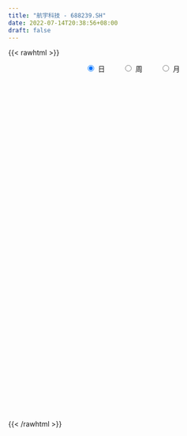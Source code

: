 ```yaml
---
title: "航宇科技 - 688239.SH"
date: 2022-07-14T20:38:56+08:00
draft: false
---
```

{{< rawhtml >}}
    <div style="text-align: center">
        <label style="padding: 1rem;"><input style="margin-right: .5rem" type="radio" name="period" value="D" checked onclick="period_change(this)">日</label>
        <label style="padding: 1rem;"><input style="margin-right: .5rem" type="radio" name="period" value="W" onclick="period_change(this)">周</label>
        <label style="padding: 1rem;"><input style="margin-right: .5rem" type="radio" name="period" value="M" onclick="period_change(this)">月</label>
    </div>
    <div id="chart" style="height: 700px;"></div> 
    <script type="text/javascript">
        const D_v = [213813.64,150764.4,100109.25,108144.24,83702.18,77844.59,66508.18,84889.92,49410.33,73809.04,59466.84,40647.54,50588.86,40719.97,82890.16,109462.05,91953.3,75910.42,60853.58,80271.23,59455.98,43164.04,48890.62,68662.58,50873.63,37056.74,56876.5,35365.14,23236.65,30336.17,29830.43,33379.44,33514.57,38963.7,31072.68,46666.09,48815.71,25739.93,54346.76,31798.15,37716.91,24187.17,28831.17,18415.37,21918.4,18574.52,20939.65,31475.96,40368.03,28856.61,32008.1,20261.57,21372.82,23424.08,24514.43,16641.14,16700.03,14015.81,13739.81,12977.21,11029.11,7751.31,9557.69,16608.38,13678.14,10137.88,22504.4,10770.61,16018.11,8892.22,15636.01,10891.5,21052.98,23162.22,40087.6,20070.44,22065.41,33155.48,20861.14,23559.13,16338.25,14380.92,19859.39,12015.52,15654.81,12573.53,30042.79,26295.26,39916.33,21675.48,22942.32,27197.21,21717.95,19286.84,14118.14,16101.74,13959.33,10889.96,13795.22,19660.64,11351.74,9161.56,9879.26,19138.87,22598.37,9723.78,9631.95,14580.3,8721.64,8115.4,5170.09,11924.37,9549.78,10508.34,13399.93,6226.66,6049.96,11910.7,15290.75,8805.4,6123.71,15185.38,10366.45,11609.38,30930.4,11344.7,6254.58,7110.25,13408.1,8162.14,7263.58,8814.61,3860.38,3310.23,5550.7,7691.1,12795.06,3087.18,7354.81,5384.82,9339.03,11512.46,6480.0,7137.94,7391.51,5734.94,5546.51,4458.02,6201.36,3671.13,4985.66,5094.34,3223.34,4944.13,8763.62,11060.61,6367.32,6355.91,13166.94,6156.34,8903.18,10960.34,17880.05,16324.55,9239.88,6444.75,5986.19,12544.04,7473.1,20019.78,14904.92,8016.53,10825.39,5720.75,15563.25,17079.95,9964.99,10812.59,9820.05,6349.11,9312.61,4359.8,6520.66,3431.47,4230.8,5780.13,6566.22,6308.0,3923.84,5894.98,5922.6,2878.86,3537.41,7168.55,5993.0,9496.0,11274.2,10589.29,7204.72,13893.54,15859.11,19265.88,7834.02,10443.12,5886.87,6822.34,4483.75,8233.06,8038.1,10088.2,13530.25,9496.76,9173.19,11623.82,6825.92,13868.4,7128.17,8019.27,7291.28,13872.75,9652.09,13509.4,7924.47,16154.65,5300.47,25337.79,19172.4,16220.14,11300.4,11073.37,9465.93,13977.7,9110.05,6317.03,20602.77,23996.07,21295.96,12227.15,12704.47,11567.24,7253.57,12458.88,89947.84,40715.19,45614.2,20442.46,20005.75,16130.2,18060.93,20139.26]
const D_histogram = [0.0,0.119977208,0.1579812631,0.5155871609,0.7849195177,0.9121782848,1.1554270984,0.8254727507,0.5524360278,0.3842876364,0.4046917612,0.3077123085,0.1517524142,-0.0722742522,0.3277139537,0.7524922388,1.1369169716,1.2518581427,1.3989737081,0.9803578243,0.8701445821,0.5658241864,0.4729546801,0.6912693073,0.7878360848,0.6467970945,0.4099757988,0.1386400417,-0.1359535946,-0.316198079,-0.3920372346,-0.5386050438,-0.830359668,-0.7447368747,-0.7502042184,-0.4221190482,-0.1705168376,-0.0453856194,0.3648005154,0.4475815687,0.5444299879,0.4957207592,0.1402223301,-0.1033462723,-0.3499094584,-0.5246382233,-0.500397494,-0.747246288,-0.9745049974,-1.2417210205,-1.5375651273,-1.5949379941,-1.5000280006,-1.5901097229,-1.7271674736,-1.5921771607,-1.3941427055,-1.3399339155,-1.3411984615,-1.1552148808,-1.0900043431,-0.8787024661,-0.7610441728,-0.5176128473,-0.4564578153,-0.3713166605,-0.1043652405,0.0892011208,0.2723694911,0.3558348653,0.3748128038,0.402576269,0.2758437429,0.356957614,0.6743226135,0.8190958015,0.7785889273,1.0166941376,1.2008397109,1.1983753969,1.1975990254,1.2456077063,1.1746103064,1.2202434653,1.2048933706,1.0466321971,0.6694145063,0.60716787,0.7206056662,0.5970600867,0.5419682052,0.6309900831,0.5578986633,0.6474101998,0.4906075197,0.2388520067,-0.0138163366,-0.2040022641,-0.197809974,-0.1437102262,-0.2497153971,-0.4422869914,-0.5069824212,-0.4908096514,-0.6483175863,-0.6432983274,-0.67241506,-0.467150705,-0.2459299519,-0.1284907097,-0.0704760313,0.1209959313,0.1452106905,0.0949003647,-0.0526684483,-0.1135804701,-0.2022413817,-0.0747188229,0.0732986745,-0.0756219318,-0.1537896779,-0.0465929013,-0.1171823109,-0.4164907233,-0.6919065809,-0.9018707601,-1.0054183958,-0.9464781376,-1.0227515021,-0.9106868777,-0.754574054,-0.5147752269,-0.3239039142,-0.2501863399,-0.2576598673,-0.2869635988,-0.3775376588,-0.4421939966,-0.4396214718,-0.3780896523,-0.5321323881,-0.5905577732,-0.5795378864,-0.6410341699,-0.4408016742,-0.2334332958,-0.1921131719,-0.1225799875,0.1131569769,0.2336823909,0.3223697576,0.2982875695,0.2698383732,0.1693289282,0.3029524061,0.4371462804,0.5094216444,0.6017554805,0.6564155756,0.632685069,0.4090131402,0.2858803572,0.0809571211,-0.2208324337,-0.5453142856,-0.5811396929,-0.5502627722,-0.3554126692,-0.3709637389,-0.478438875,-0.2794268346,-0.249745567,-0.236563185,-0.2459992079,-0.042642145,0.2273668341,0.2966503515,0.418333474,0.3734361888,0.3890052039,0.2416594384,0.1806173276,0.0360580802,-0.1303778806,-0.2517259581,-0.4221181389,-0.441048189,-0.4715371557,-0.4019370483,-0.3246659893,-0.1431511849,-0.0216356041,-0.0193519531,-0.0925143483,-0.169989936,-0.4371731009,-0.5823441812,-0.3485418088,-0.1892493243,-0.0271413344,0.2961357075,0.6326092888,0.87467272,1.1290326232,1.1984175279,1.2201616464,1.1194180326,1.0671611623,0.9881660613,0.8547338272,0.7081824955,0.5684112123,0.4012686281,0.205034085,0.1056840357,0.1722202609,0.0867705534,0.1196625923,0.208777539,0.2105600146,0.3676291306,0.4215041893,0.3265040427,0.1456185807,-0.0167682253,-0.1360352703,-0.2612804085,-0.4737325143,-0.6501317088,-0.6630166838,-0.6707830686,-0.6338382916,-0.6880623398,-0.73694442,-0.4751022301,-0.1147485732,-0.0673812004,-0.01302419,-0.1338809384,-0.1179632082,-0.1821712056,-0.0764774822,-0.1262059921,-0.1664328552,0.0838578967,0.0906655693,-0.0180483282,-0.0798333683,-0.0921908868,-0.0280379045]
const D_fast = [0.0,0.14997151,0.2274708809,0.7139735689,1.1795358052,1.5348391435,2.0669447317,1.9433585717,1.8084308557,1.7363543734,1.8579314385,1.8378800629,1.7198582721,1.4777630427,1.9596797371,2.5725810818,3.2412350575,3.6691407644,4.1659997567,3.992473329,4.0997962323,3.9369318832,3.962301047,4.353433001,4.6469587997,4.667619083,4.533291737,4.2966159904,3.9880339553,3.7287399512,3.554891487,3.2736724168,2.7743278757,2.6737664502,2.480748052,2.7033034602,2.9122764613,3.0260612746,3.5274475383,3.7221239838,3.9550799,4.0303008611,3.7098580145,3.440452844,3.1064122933,2.8005239725,2.6996653284,2.2660049624,1.7951200037,1.2174737255,0.5372383368,0.0811309715,-0.1989660352,-0.6865751881,-1.2554248073,-1.5184787846,-1.6689800057,-1.9497546946,-2.286318856,-2.3891389955,-2.5964295436,-2.6048032831,-2.677406033,-2.5633779193,-2.6163373411,-2.6240253515,-2.3831652416,-2.1672986001,-1.916037857,-1.7436137665,-1.630932627,-1.5025250946,-1.560296685,-1.3899434104,-0.9039977575,-0.5544506191,-0.4003102615,0.0919684833,0.5763239843,0.8734535195,1.1720769044,1.5314875119,1.7541426885,2.1048367137,2.3907099617,2.4941068374,2.2842427732,2.3737881044,2.6673773171,2.6930967594,2.7734969291,3.0202663279,3.0866495739,3.3380136603,3.3038628602,3.1118203488,2.8556979214,2.6145114279,2.5712512244,2.5894234157,2.4209893956,2.1178460534,1.9264050183,1.8198753752,1.5002880437,1.3444827208,1.1472622232,1.2357389019,1.3954771671,1.4807937318,1.5211894025,1.7429103478,1.8034277796,1.776842545,1.6161066199,1.5267994806,1.3875782236,1.4964210766,1.6627632427,1.4949371535,1.3783219878,1.4738705391,1.3739855518,0.9705544585,0.5221619557,0.0867300866,-0.2681721481,-0.4458514243,-0.7778126644,-0.8934197594,-0.9259504491,-0.8148454289,-0.7049500947,-0.6937791053,-0.7656675996,-0.8667122307,-1.0516707055,-1.2268755424,-1.3342083856,-1.3671989791,-1.6542748119,-1.8603396403,-1.9942042251,-2.2159590511,-2.125926974,-1.9769169195,-1.9836250886,-1.944736901,-1.6807106925,-1.5017646808,-1.3324848746,-1.2819951704,-1.2429847734,-1.3011619863,-1.0918004069,-0.8483199625,-0.6486891874,-0.4059164811,-0.1871524921,-0.0527117316,-0.1741303752,-0.225793069,-0.4104770248,-0.767474688,-1.2282851113,-1.4093954418,-1.5160842142,-1.4100872784,-1.5183792828,-1.7454641378,-1.616308806,-1.6490639301,-1.6950223443,-1.7659581692,-1.5732616427,-1.246410955,-1.1029648497,-0.8766983587,-0.8282365967,-0.7154162807,-0.8023471866,-0.8182349654,-0.9537796928,-1.1528101238,-1.3370896908,-1.6130114063,-1.7422035036,-1.8905767593,-1.9214609139,-1.9253563523,-1.7796293442,-1.6635226643,-1.6660770016,-1.7623679838,-1.8823410556,-2.2588174957,-2.5495746212,-2.4029077011,-2.2909275477,-2.1356048914,-1.7382939226,-1.2436680191,-0.7829364079,-0.2463183489,0.1226709378,0.4494554679,0.6285663623,0.8430997825,1.0111461968,1.0913974195,1.1218917117,1.1242232316,1.0573978044,0.9124217825,0.8394927422,0.9490840326,0.8853269635,0.9481346505,1.0894439819,1.1438664611,1.3928428598,1.5520939658,1.5387198299,1.3942390131,1.2276601507,1.0743842882,0.8838190479,0.5529338135,0.2140016918,0.0353625459,-0.1400996061,-0.2616144019,-0.4878540352,-0.7209722203,-0.577905588,-0.2462390744,-0.2157170017,-0.1646160387,-0.3189430217,-0.3325160936,-0.4422668925,-0.3556925395,-0.4369725474,-0.5188076243,-0.2475523983,-0.2180783334,-0.331304313,-0.4130476951,-0.4484529353,-0.3913094291]
const D_slow = [0.0,0.029994302,0.0694896178,0.198386408,0.3946162874,0.6226608586,0.9115176333,1.1178858209,1.2559948279,1.352066737,1.4532396773,1.5301677544,1.568105858,1.5500372949,1.6319657833,1.820088843,2.1043180859,2.4172826216,2.7670260486,3.0121155047,3.2296516502,3.3711076968,3.4893463669,3.6621636937,3.8591227149,4.0208219885,4.1233159382,4.1579759486,4.12398755,4.0449380302,3.9469287216,3.8122774606,3.6046875436,3.418503325,3.2309522704,3.1254225083,3.0827932989,3.0714468941,3.1626470229,3.2745424151,3.4106499121,3.5345801019,3.5696356844,3.5437991163,3.4563217517,3.3251621959,3.2000628224,3.0132512504,2.769625001,2.4591947459,2.0748034641,1.6760689656,1.3010619654,0.9035345347,0.4717426663,0.0736983761,-0.2748373002,-0.6098207791,-0.9451203945,-1.2339241147,-1.5064252005,-1.726100817,-1.9163618602,-2.045765072,-2.1598795258,-2.252708691,-2.2788000011,-2.2564997209,-2.1884073481,-2.0994486318,-2.0057454308,-1.9051013636,-1.8361404279,-1.7469010244,-1.578320371,-1.3735464206,-1.1788991888,-0.9247256544,-0.6245157266,-0.3249218774,-0.0255221211,0.2858798055,0.5795323821,0.8845932484,1.1858165911,1.4474746404,1.6148282669,1.7666202344,1.946771651,2.0960366726,2.2315287239,2.3892762447,2.5287509106,2.6906034605,2.8132553404,2.8729683421,2.869514258,2.818513692,2.7690611984,2.7331336419,2.6707047926,2.5601330448,2.4333874395,2.3106850266,2.14860563,1.9877810482,1.8196772832,1.7028896069,1.641407119,1.6092844415,1.5916654337,1.6219144165,1.6582170892,1.6819421803,1.6687750682,1.6403799507,1.5898196053,1.5711398996,1.5894645682,1.5705590852,1.5321116658,1.5204634404,1.4911678627,1.3870451819,1.2140685366,0.9886008466,0.7372462477,0.5006267133,0.2449388377,0.0172671183,-0.1713763952,-0.3000702019,-0.3810461805,-0.4435927654,-0.5080077323,-0.579748632,-0.6741330467,-0.7846815458,-0.8945869138,-0.9891093268,-1.1221424239,-1.2697818672,-1.4146663387,-1.5749248812,-1.6851252998,-1.7434836237,-1.7915119167,-1.8221569136,-1.7938676693,-1.7354470716,-1.6548546322,-1.5802827399,-1.5128231466,-1.4704909145,-1.394752813,-1.2854662429,-1.1581108318,-1.0076719617,-0.8435680677,-0.6853968005,-0.5831435155,-0.5116734262,-0.4914341459,-0.5466422543,-0.6829708257,-0.8282557489,-0.965821442,-1.0546746093,-1.147415544,-1.2670252627,-1.3368819714,-1.3993183631,-1.4584591594,-1.5199589614,-1.5306194976,-1.4737777891,-1.3996152012,-1.2950318327,-1.2016727855,-1.1044214846,-1.044006625,-0.9988522931,-0.989837773,-1.0224322432,-1.0853637327,-1.1908932674,-1.3011553146,-1.4190396036,-1.5195238657,-1.600690363,-1.6364781592,-1.6418870602,-1.6467250485,-1.6698536356,-1.7123511196,-1.8216443948,-1.9672304401,-2.0543658923,-2.1016782234,-2.108463557,-2.0344296301,-1.8762773079,-1.6576091279,-1.3753509721,-1.0757465901,-0.7707061785,-0.4908516704,-0.2240613798,0.0229801355,0.2366635923,0.4137092162,0.5558120193,0.6561291763,0.7073876976,0.7338087065,0.7768637717,0.7985564101,0.8284720582,0.8806664429,0.9333064466,1.0252137292,1.1305897765,1.2122157872,1.2486204324,1.244428376,1.2104195585,1.1450994564,1.0266663278,0.8641334006,0.6983792296,0.5306834625,0.3722238896,0.2002083047,0.0159721997,-0.1028033579,-0.1314905012,-0.1483358013,-0.1515918488,-0.1850620834,-0.2145528854,-0.2600956868,-0.2792150574,-0.3107665554,-0.3523747692,-0.331410295,-0.3087439027,-0.3132559847,-0.3332143268,-0.3562620485,-0.3632715246]
const D_data = [['2021-07-05', 37.71, 39.12, 35.6, 42.3],['2021-07-06', 38.12, 41.0, 36.12, 43.0],['2021-07-07', 40.89, 40.52, 38.0, 41.78],['2021-07-08', 41.05, 45.89, 39.51, 50.4],['2021-07-09', 46.0, 47.05, 44.5, 48.9],['2021-07-12', 46.99, 47.1, 46.09, 50.58],['2021-07-13', 46.58, 50.5, 46.05, 50.5],['2021-07-14', 50.48, 44.02, 43.7, 50.93],['2021-07-15', 44.0, 43.82, 42.5, 46.24],['2021-07-16', 43.58, 44.5, 40.62, 47.48],['2021-07-19', 44.58, 46.98, 43.91, 47.88],['2021-07-20', 45.5, 45.8, 44.51, 46.93],['2021-07-21', 46.0, 44.78, 43.62, 46.46],['2021-07-22', 44.49, 43.15, 42.2, 44.49],['2021-07-23', 43.6, 51.78, 43.16, 51.78],['2021-07-26', 53.88, 55.01, 51.31, 60.01],['2021-07-27', 56.81, 57.74, 54.9, 63.5],['2021-07-28', 57.58, 57.0, 53.51, 61.0],['2021-07-29', 58.0, 59.55, 55.99, 60.5],['2021-07-30', 57.9, 53.09, 51.8, 59.38],['2021-08-02', 53.61, 56.71, 52.1, 57.99],['2021-08-03', 55.0, 54.2, 51.0, 56.21],['2021-08-04', 53.8, 56.68, 53.36, 58.64],['2021-08-05', 57.8, 61.9, 56.61, 65.97],['2021-08-06', 62.0, 62.36, 58.5, 63.15],['2021-08-09', 60.3, 60.4, 58.9, 63.27],['2021-08-10', 59.5, 59.18, 58.62, 64.82],['2021-08-11', 60.0, 58.18, 56.55, 60.0],['2021-08-12', 58.42, 57.25, 55.7, 58.6],['2021-08-13', 57.25, 57.6, 56.57, 60.99],['2021-08-16', 56.59, 58.5, 55.41, 59.98],['2021-08-17', 57.88, 57.19, 56.28, 60.45],['2021-08-18', 56.88, 54.16, 53.36, 57.14],['2021-08-19', 54.0, 58.2, 53.53, 58.6],['2021-08-20', 57.91, 57.15, 56.13, 59.65],['2021-08-23', 57.89, 62.19, 57.89, 62.8],['2021-08-24', 60.33, 63.01, 59.0, 64.78],['2021-08-25', 62.62, 62.8, 61.0, 63.8],['2021-08-26', 61.94, 68.4, 61.81, 72.18],['2021-08-27', 66.7, 66.42, 65.58, 70.68],['2021-08-30', 66.35, 67.96, 66.0, 71.9],['2021-08-31', 67.0, 67.18, 64.89, 69.5],['2021-09-01', 66.8, 63.0, 61.3, 68.48],['2021-09-02', 62.0, 63.3, 61.64, 64.9],['2021-09-03', 64.0, 62.25, 61.15, 67.5],['2021-09-06', 61.31, 62.14, 60.23, 63.1],['2021-09-07', 61.88, 64.28, 61.4, 65.93],['2021-09-08', 64.0, 60.22, 59.4, 64.99],['2021-09-09', 60.22, 58.9, 56.77, 61.99],['2021-09-10', 58.36, 56.54, 55.88, 58.36],['2021-09-13', 55.88, 53.86, 53.13, 56.47],['2021-09-14', 54.46, 54.9, 53.97, 55.86],['2021-09-15', 54.31, 55.88, 53.0, 57.99],['2021-09-16', 55.89, 52.49, 51.51, 57.67],['2021-09-17', 51.58, 50.05, 48.28, 53.49],['2021-09-22', 49.0, 52.16, 48.89, 52.58],['2021-09-23', 53.89, 52.64, 52.0, 54.7],['2021-09-24', 52.58, 50.36, 50.2, 52.98],['2021-09-27', 51.6, 48.62, 47.6, 51.6],['2021-09-28', 48.18, 50.31, 48.18, 50.88],['2021-09-29', 50.3, 48.38, 47.94, 50.69],['2021-09-30', 48.43, 49.94, 48.43, 50.0],['2021-10-08', 50.6, 48.74, 48.2, 50.61],['2021-10-11', 48.9, 50.5, 48.78, 52.75],['2021-10-12', 50.0, 48.35, 47.45, 50.36],['2021-10-13', 48.4, 48.4, 47.0, 49.2],['2021-10-14', 48.5, 51.12, 48.49, 52.5],['2021-10-15', 50.5, 51.12, 50.5, 52.19],['2021-10-18', 51.12, 51.84, 50.32, 52.8],['2021-10-19', 51.2, 51.26, 50.6, 51.71],['2021-10-20', 50.75, 50.73, 50.68, 52.54],['2021-10-21', 50.52, 51.0, 50.02, 51.68],['2021-10-22', 50.56, 48.8, 48.66, 51.36],['2021-10-25', 49.26, 51.28, 48.06, 51.35],['2021-10-26', 52.25, 55.5, 52.18, 56.14],['2021-10-27', 55.4, 54.98, 53.6, 57.03],['2021-10-28', 55.35, 53.4, 51.58, 55.5],['2021-10-29', 53.5, 58.0, 52.01, 58.67],['2021-11-01', 57.25, 59.25, 57.25, 59.98],['2021-11-02', 59.6, 58.3, 57.7, 61.0],['2021-11-03', 57.93, 59.25, 57.15, 59.5],['2021-11-04', 59.25, 60.99, 59.25, 61.66],['2021-11-05', 60.91, 60.47, 60.1, 63.88],['2021-11-08', 59.69, 62.93, 58.0, 63.04],['2021-11-09', 62.42, 63.37, 62.28, 65.0],['2021-11-10', 63.48, 62.2, 61.94, 65.0],['2021-11-11', 62.7, 58.91, 58.44, 62.7],['2021-11-12', 59.23, 62.42, 58.16, 63.99],['2021-11-15', 62.0, 65.56, 61.77, 66.75],['2021-11-16', 65.43, 63.38, 61.8, 66.4],['2021-11-17', 63.0, 64.52, 60.0, 64.97],['2021-11-18', 63.88, 67.22, 61.67, 67.51],['2021-11-19', 66.37, 66.06, 65.71, 69.9],['2021-11-22', 64.26, 69.0, 64.06, 69.77],['2021-11-23', 69.0, 66.58, 65.8, 69.0],['2021-11-24', 67.3, 64.98, 64.08, 67.8],['2021-11-25', 66.0, 64.1, 63.11, 66.2],['2021-11-26', 63.84, 64.0, 63.58, 66.48],['2021-11-29', 62.76, 66.2, 62.5, 67.44],['2021-11-30', 65.53, 67.22, 65.53, 70.57],['2021-12-01', 67.22, 65.3, 65.04, 68.0],['2021-12-02', 65.7, 63.5, 63.0, 65.99],['2021-12-03', 63.3, 64.38, 63.23, 66.38],['2021-12-06', 64.0, 65.2, 61.35, 66.66],['2021-12-07', 65.1, 62.5, 61.0, 65.46],['2021-12-08', 63.0, 63.9, 61.88, 64.8],['2021-12-09', 64.09, 63.15, 61.62, 64.39],['2021-12-10', 64.0, 66.36, 62.28, 66.99],['2021-12-13', 66.36, 67.67, 65.25, 67.88],['2021-12-14', 67.69, 67.37, 66.06, 68.2],['2021-12-15', 66.2, 67.25, 66.2, 68.48],['2021-12-16', 67.8, 69.85, 67.72, 72.5],['2021-12-17', 68.51, 68.68, 67.3, 69.55],['2021-12-20', 67.67, 68.01, 64.81, 68.78],['2021-12-21', 67.39, 66.51, 63.21, 68.1],['2021-12-22', 67.24, 67.2, 64.36, 67.49],['2021-12-23', 67.11, 66.55, 65.58, 68.31],['2021-12-24', 66.49, 69.48, 66.01, 70.26],['2021-12-27', 68.68, 70.71, 67.78, 73.4],['2021-12-28', 71.17, 67.21, 67.04, 71.17],['2021-12-29', 67.0, 67.61, 66.53, 69.3],['2021-12-30', 67.28, 70.15, 66.99, 71.3],['2021-12-31', 71.27, 68.17, 67.25, 71.7],['2022-01-04', 66.93, 64.29, 64.29, 68.38],['2022-01-05', 64.58, 62.77, 58.88, 64.59],['2022-01-06', 62.3, 61.79, 60.51, 63.19],['2022-01-07', 61.79, 61.63, 61.02, 62.8],['2022-01-10', 61.63, 62.85, 60.2, 63.5],['2022-01-11', 62.8, 60.37, 60.37, 64.0],['2022-01-12', 60.61, 62.07, 60.61, 62.53],['2022-01-13', 62.01, 62.67, 61.42, 63.93],['2022-01-14', 62.41, 64.25, 62.06, 65.36],['2022-01-17', 64.23, 64.42, 63.65, 65.46],['2022-01-18', 65.07, 63.38, 63.03, 65.07],['2022-01-19', 63.13, 62.27, 61.7, 63.77],['2022-01-20', 61.88, 61.6, 59.97, 62.49],['2022-01-21', 60.83, 60.15, 56.8, 60.9],['2022-01-24', 58.56, 59.62, 58.33, 60.21],['2022-01-25', 60.0, 59.82, 59.12, 62.22],['2022-01-26', 59.67, 60.27, 58.9, 61.34],['2022-01-27', 60.27, 56.8, 56.5, 60.31],['2022-01-28', 57.5, 56.8, 54.13, 57.5],['2022-02-07', 57.74, 56.88, 56.5, 58.8],['2022-02-08', 56.99, 55.13, 54.63, 57.57],['2022-02-09', 55.39, 58.12, 54.89, 58.27],['2022-02-10', 58.3, 58.8, 57.35, 59.49],['2022-02-11', 58.13, 56.97, 56.94, 58.79],['2022-02-14', 56.8, 57.24, 55.77, 58.3],['2022-02-15', 56.55, 59.89, 56.03, 60.05],['2022-02-16', 59.0, 59.3, 58.86, 60.36],['2022-02-17', 58.5, 59.45, 58.5, 60.86],['2022-02-18', 59.39, 58.23, 57.96, 60.3],['2022-02-21', 57.76, 58.04, 57.39, 59.02],['2022-02-22', 58.1, 56.75, 55.48, 58.83],['2022-02-23', 56.75, 59.76, 56.58, 60.45],['2022-02-24', 59.76, 60.6, 58.63, 61.58],['2022-02-25', 60.7, 60.59, 59.3, 61.85],['2022-02-28', 61.14, 61.58, 60.91, 63.27],['2022-03-01', 61.82, 61.88, 61.02, 63.0],['2022-03-02', 61.55, 61.39, 61.1, 62.31],['2022-03-03', 61.71, 58.54, 58.4, 61.74],['2022-03-04', 58.55, 59.06, 58.02, 61.41],['2022-03-07', 59.08, 57.22, 56.13, 59.9],['2022-03-08', 57.3, 54.5, 54.0, 57.9],['2022-03-09', 54.1, 52.12, 51.07, 55.35],['2022-03-10', 53.5, 54.2, 53.08, 55.5],['2022-03-11', 54.0, 54.44, 52.73, 54.95],['2022-03-14', 54.48, 56.6, 53.31, 57.5],['2022-03-15', 56.6, 54.0, 53.68, 56.89],['2022-03-16', 54.0, 52.0, 50.15, 55.55],['2022-03-17', 52.85, 55.6, 52.0, 57.04],['2022-03-18', 56.0, 53.69, 53.03, 56.0],['2022-03-21', 53.83, 53.2, 52.84, 56.33],['2022-03-22', 52.93, 52.52, 52.09, 53.9],['2022-03-23', 53.06, 55.38, 51.33, 55.96],['2022-03-24', 55.61, 57.36, 54.13, 58.2],['2022-03-25', 57.28, 55.77, 55.3, 58.5],['2022-03-28', 55.55, 57.04, 55.01, 57.62],['2022-03-29', 58.5, 55.3, 55.03, 58.5],['2022-03-30', 55.1, 56.12, 55.1, 57.33],['2022-03-31', 55.55, 53.82, 53.66, 55.93],['2022-04-01', 53.55, 54.36, 52.78, 54.84],['2022-04-06', 53.55, 52.7, 52.05, 54.07],['2022-04-07', 52.15, 51.4, 51.4, 53.64],['2022-04-08', 51.5, 50.88, 49.73, 51.9],['2022-04-11', 51.46, 49.04, 49.04, 51.79],['2022-04-12', 48.89, 49.9, 47.99, 50.47],['2022-04-13', 49.49, 49.06, 48.66, 51.0],['2022-04-14', 49.12, 49.86, 48.37, 50.48],['2022-04-15', 49.8, 49.84, 48.12, 50.45],['2022-04-18', 49.05, 51.43, 48.51, 51.86],['2022-04-19', 51.2, 51.2, 50.58, 52.16],['2022-04-20', 51.69, 49.79, 49.44, 51.69],['2022-04-21', 49.07, 48.37, 48.02, 49.88],['2022-04-22', 48.88, 47.56, 46.9, 48.88],['2022-04-25', 46.56, 43.75, 43.01, 46.72],['2022-04-26', 44.54, 43.48, 42.48, 45.22],['2022-04-27', 40.0, 47.81, 40.0, 48.0],['2022-04-28', 46.67, 47.43, 46.03, 49.88],['2022-04-29', 47.5, 47.95, 47.2, 49.58],['2022-05-05', 48.81, 51.1, 47.0, 51.37],['2022-05-06', 49.5, 53.15, 49.2, 53.5],['2022-05-09', 53.49, 53.89, 52.22, 54.03],['2022-05-10', 53.0, 55.98, 52.1, 56.8],['2022-05-11', 56.02, 55.3, 54.51, 57.28],['2022-05-12', 55.3, 55.79, 54.2, 57.29],['2022-05-13', 55.1, 54.89, 54.82, 56.96],['2022-05-16', 55.97, 55.91, 54.05, 57.76],['2022-05-17', 55.08, 56.03, 54.79, 56.99],['2022-05-18', 57.1, 55.53, 55.36, 57.1],['2022-05-19', 54.55, 55.28, 54.12, 56.05],['2022-05-20', 55.25, 55.17, 54.3, 56.56],['2022-05-23', 55.05, 54.47, 52.67, 55.28],['2022-05-24', 54.6, 53.46, 53.1, 57.57],['2022-05-25', 53.47, 54.1, 52.66, 54.5],['2022-05-26', 54.0, 56.31, 53.12, 57.05],['2022-05-27', 57.54, 54.57, 54.3, 57.54],['2022-05-30', 54.61, 56.11, 54.2, 56.77],['2022-05-31', 55.48, 57.4, 55.11, 57.94],['2022-06-01', 56.5, 56.85, 55.8, 58.45],['2022-06-02', 57.29, 59.6, 56.55, 59.68],['2022-06-06', 61.4, 59.35, 59.0, 62.03],['2022-06-07', 58.75, 57.84, 57.51, 60.2],['2022-06-08', 58.19, 56.38, 55.11, 58.96],['2022-06-09', 55.59, 55.91, 55.01, 56.49],['2022-06-10', 55.5, 55.8, 54.92, 58.25],['2022-06-13', 55.0, 55.07, 53.81, 56.24],['2022-06-14', 54.09, 52.92, 51.2, 54.49],['2022-06-15', 52.5, 52.0, 51.51, 53.2],['2022-06-16', 51.65, 53.12, 50.97, 53.99],['2022-06-17', 51.83, 52.68, 51.37, 53.5],['2022-06-20', 52.76, 52.86, 52.02, 53.68],['2022-06-21', 52.98, 51.18, 51.01, 53.05],['2022-06-22', 51.12, 50.41, 50.19, 52.25],['2022-06-23', 50.05, 54.39, 50.05, 54.95],['2022-06-24', 55.8, 57.06, 54.57, 58.25],['2022-06-27', 57.98, 54.15, 54.1, 57.98],['2022-06-28', 54.1, 54.46, 53.99, 55.92],['2022-06-29', 54.14, 52.0, 52.0, 54.39],['2022-06-30', 52.27, 53.3, 51.47, 53.84],['2022-07-01', 53.43, 52.01, 51.58, 54.45],['2022-07-04', 52.01, 54.11, 51.01, 54.95],['2022-07-05', 53.9, 52.19, 51.57, 53.9],['2022-07-06', 51.71, 51.9, 50.51, 52.74],['2022-07-07', 52.05, 56.03, 51.8, 56.5],['2022-07-08', 56.71, 53.7, 53.41, 56.71],['2022-07-11', 53.87, 51.96, 51.0, 54.25],['2022-07-12', 52.0, 52.0, 51.2, 52.5],['2022-07-13', 52.2, 52.3, 51.02, 52.7],['2022-07-14', 52.24, 53.3, 51.47, 55.33]]
const W_v = [656533.71,352462.06,274313.37,418450.58,271046.85,182871.2,166760.82,207366.64,131069.02,140214.77,121581.0,47356.98,45497.44,9557.69,73699.41,72490.82,138541.15,94998.83,96581.91,133449.29,74356.01,63848.42,75673.27,43481.28,48095.59,55771.69,60139.06,44758.68,33207.47,36678.3,32290.9,24410.51,34359.02,45542.71,55875.42,62958.37,59154.33,40654.16,14182.93,28473.17,25500.42,52457.75,35124.99,35470.1,49386.37,48619.5,38835.39,68226.78,67232.24,74003.62,65048.39,209178.57,74336.14]
const W_histogram = [0.0,-0.1627350427,0.2087601237,0.5141587855,1.2689366682,1.3675560502,1.321675399,1.8049253928,1.7326682689,1.2137895796,0.3896333743,-0.1495891731,-0.5281998375,-0.834868592,-0.8499993973,-0.9796123818,-0.4367738295,0.070590443,0.4957771756,0.9538895025,1.042689158,1.0486943613,1.1022088788,1.2018818434,1.2255188259,1.0628103624,0.4556448884,0.1852622818,-0.289134396,-0.8180122399,-1.1268105807,-1.2093501505,-1.0727924616,-1.0518730364,-1.2993292153,-1.4520901686,-1.3535764117,-1.3223713606,-1.4640785349,-1.5476831872,-1.6660940304,-1.6259228999,-1.1777927275,-0.7155781442,-0.360308619,-0.1460323279,0.3282657028,0.3764186805,0.1974860131,0.3637827771,0.1351154048,0.100702384,0.0562397763]
const W_fast = [0.0,-0.2034188034,0.2202663939,0.6542047521,1.7262168018,2.1667251964,2.451263395,3.385744737,3.7466546803,3.5312233859,2.8044755242,2.2278556834,1.7171950597,1.2018091573,0.9741785025,0.5996624226,1.0333075176,1.5583194009,2.1074504274,2.8040351299,3.1535070748,3.4216858684,3.7507526057,4.1508960311,4.4809127201,4.5839068472,4.0906525953,3.8665855592,3.3199052824,2.5865243785,1.9960233925,1.6111462851,1.4795058586,1.2374570247,0.665168542,0.1493850465,-0.0904952995,-0.3898830885,-0.8976098966,-1.3681353456,-1.9030696964,-2.2693792909,-2.1156973004,-1.8323772531,-1.5671848827,-1.3894166736,-0.8330522172,-0.6907945694,-0.8203557334,-0.5631132752,-0.7580017963,-0.7672392211,-0.7976418848]
const W_slow = [0.0,-0.0406837607,0.0115062702,0.1400459666,0.4572801337,0.7991691462,1.129587996,1.5808193442,2.0139864114,2.3174338063,2.4148421499,2.3774448566,2.2453948972,2.0366777492,1.8241778999,1.5792748044,1.4700813471,1.4877289578,1.6116732517,1.8501456274,2.1108179169,2.3729915072,2.6485437269,2.9490141877,3.2553938942,3.5210964848,3.6350077069,3.6813232774,3.6090396784,3.4045366184,3.1228339732,2.8204964356,2.5522983202,2.2893300611,1.9644977573,1.6014752151,1.2630811122,0.9324882721,0.5664686383,0.1795478416,-0.236975666,-0.643456391,-0.9379045729,-1.1167991089,-1.2068762637,-1.2433843457,-1.16131792,-1.0672132499,-1.0178417466,-0.9268960523,-0.8931172011,-0.8679416051,-0.8538816611]
const W_data = [['2021-07-09', 37.71, 47.05, 35.6, 50.4],['2021-07-16', 46.99, 44.5, 40.62, 50.93],['2021-07-23', 44.58, 51.78, 42.2, 51.78],['2021-07-30', 53.88, 53.09, 51.31, 63.5],['2021-08-06', 53.61, 62.36, 51.0, 65.97],['2021-08-13', 60.3, 57.6, 55.7, 64.82],['2021-08-20', 56.59, 57.15, 53.36, 60.45],['2021-08-27', 57.89, 66.42, 57.89, 72.18],['2021-09-03', 66.35, 62.25, 61.15, 71.9],['2021-09-10', 61.31, 56.54, 55.88, 65.93],['2021-09-17', 55.88, 50.05, 48.28, 57.99],['2021-09-24', 49.0, 50.36, 48.89, 54.7],['2021-09-30', 51.6, 49.94, 47.6, 51.6],['2021-10-08', 50.6, 48.74, 48.2, 50.61],['2021-10-15', 48.9, 51.12, 47.0, 52.75],['2021-10-22', 51.12, 48.8, 48.66, 52.8],['2021-10-29', 49.26, 58.0, 48.06, 58.67],['2021-11-05', 57.25, 60.47, 57.15, 63.88],['2021-11-12', 59.69, 62.42, 58.0, 65.0],['2021-11-19', 62.0, 66.06, 60.0, 69.9],['2021-11-26', 64.26, 64.0, 63.11, 69.77],['2021-12-03', 62.76, 64.38, 62.5, 70.57],['2021-12-10', 64.0, 66.36, 61.0, 66.99],['2021-12-17', 66.36, 68.68, 65.25, 72.5],['2021-12-24', 67.67, 69.48, 63.21, 70.26],['2021-12-31', 68.68, 68.17, 66.53, 73.4],['2022-01-07', 66.93, 61.63, 58.88, 68.38],['2022-01-14', 61.63, 64.25, 60.2, 65.36],['2022-01-21', 64.23, 60.15, 56.8, 65.46],['2022-01-28', 58.56, 56.8, 54.13, 62.22],['2022-02-11', 57.74, 56.97, 54.63, 59.49],['2022-02-18', 56.8, 58.23, 55.77, 60.86],['2022-02-25', 57.76, 60.59, 55.48, 61.85],['2022-03-04', 61.14, 59.06, 58.02, 63.27],['2022-03-11', 59.08, 54.44, 51.07, 59.9],['2022-03-18', 54.48, 53.69, 50.15, 57.5],['2022-03-25', 53.83, 55.77, 51.33, 58.5],['2022-04-01', 55.55, 54.36, 52.78, 58.5],['2022-04-08', 53.55, 50.88, 49.73, 54.07],['2022-04-15', 51.46, 49.84, 47.99, 51.79],['2022-04-22', 49.05, 47.56, 46.9, 52.16],['2022-04-29', 46.56, 47.95, 40.0, 49.88],['2022-05-06', 48.81, 53.15, 47.0, 53.5],['2022-05-13', 53.49, 54.89, 52.1, 57.29],['2022-05-20', 55.97, 55.17, 54.05, 57.76],['2022-05-27', 55.05, 54.57, 52.66, 57.57],['2022-06-02', 54.61, 59.6, 54.2, 59.68],['2022-06-10', 61.4, 55.8, 54.92, 62.03],['2022-06-17', 55.0, 52.68, 50.97, 56.24],['2022-06-24', 52.76, 57.06, 50.05, 58.25],['2022-07-01', 57.98, 52.01, 51.47, 57.98],['2022-07-08', 52.01, 53.7, 50.51, 56.71],['2022-07-15', 53.87, 53.3, 51.0, 55.33]]
const M_v = [1701759.7200000002,889949.5900000001,423815.13,294289.07,432841.9000000001,253414.39,174783.51,97416.34,253469.28,124974.07,183911.51,290782.2999999999,290768.28]
const M_histogram = [0.0,0.8991908832,0.3133832745,0.4413890138,1.0831113337,1.4829403998,0.9205822211,0.8131805405,0.1944400454,-0.5921900969,-0.4637774349,-0.6322375764,-0.7148474619]
const M_fast = [0.0,1.123988604,0.6165268139,0.8548798067,1.76737996,2.5379441261,2.2057315026,2.3016249572,1.7314944733,0.7968168068,0.8092851102,0.4827655745,0.2214438235]
const M_slow = [0.0,0.2247977208,0.3031435394,0.4134907929,0.6842686263,1.0550037262,1.2851492815,1.4884444167,1.537054428,1.3890069038,1.273062545,1.1150031509,0.9362912855]
const M_data = [['2021-07-30', 37.71, 53.09, 35.6, 63.5],['2021-08-31', 53.61, 67.18, 51.0, 72.18],['2021-09-30', 66.8, 49.94, 47.6, 68.48],['2021-10-29', 50.6, 58.0, 47.0, 58.67],['2021-11-30', 57.25, 67.22, 57.15, 70.57],['2021-12-31', 67.22, 68.17, 61.0, 73.4],['2022-01-28', 66.93, 56.8, 54.13, 68.38],['2022-02-28', 57.74, 61.58, 54.63, 63.27],['2022-03-31', 61.82, 53.82, 50.15, 63.0],['2022-04-29', 53.55, 47.95, 40.0, 54.84],['2022-05-31', 48.81, 57.4, 47.0, 57.94],['2022-06-30', 56.5, 53.3, 50.05, 62.03],['2022-07-29', 53.43, 53.3, 50.51, 56.71]]
        const D_a = [null,null,null,null,null,50.58,null,null,null,null,null,null,null,42.2,null,null,null,null,null,null,null,null,null,65.97,null,null,null,null,null,null,null,null,53.36,null,null,null,null,null,72.18,null,null,null,null,null,null,null,null,null,null,null,null,null,null,null,null,null,null,null,null,null,null,null,null,null,null,47.0,null,null,null,null,null,null,null,null,null,null,null,null,null,null,null,null,null,null,null,null,null,null,null,null,null,null,null,null,null,null,null,null,null,70.57,null,null,null,null,61.0,null,null,null,null,null,null,null,null,null,null,null,null,null,73.4,null,null,null,null,null,58.88,null,null,null,null,null,null,null,65.46,null,null,null,null,null,null,null,null,54.13,null,null,null,null,null,null,null,null,null,null,null,null,null,null,null,63.27,null,null,null,null,null,null,null,null,null,null,null,50.15,null,null,null,null,null,null,58.5,null,null,null,null,null,null,null,null,null,47.99,null,null,null,null,52.16,null,null,null,null,null,40.0,null,null,null,null,null,null,null,null,null,57.76,null,null,null,null,null,null,52.66,null,null,null,null,null,null,62.03,null,null,null,null,null,null,null,null,null,null,null,null,50.05,null,null,null,null,null,null,null,null,null,null,56.71,null,null,null,null]
const W_a = [null,null,null,null,null,null,null,72.18,null,null,null,null,null,null,null,null,null,null,null,null,null,null,null,null,null,null,null,null,null,null,null,null,null,null,null,null,null,null,null,null,null,40.0,null,null,null,null,null,62.03,null,null,null,null,null]
const M_a = [null,null,null,null,null,73.4,null,null,null,40.0,null,null,null]
        const D_b = [[{ coord: ['2021-08-05', 65.97] }, { coord: ['2022-03-25', 53.36] }],[{ coord: ['2022-04-12', 52.16] }, { coord: ['2022-05-16', 47.99] }],[{ coord: ['2022-05-16', 57.76] }, { coord: ['2022-06-23', 52.66] }]]
const W_b = []
const M_b = []
    </script>
{{< /rawhtml >}}